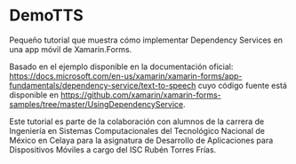 # DemoTTS
Pequeño tutorial que muestra cómo implementar Dependency Services en una app móvil de Xamarin.Forms. 

Basado en el ejemplo disponible en la documentación oficial: https://docs.microsoft.com/en-us/xamarin/xamarin-forms/app-fundamentals/dependency-service/text-to-speech cuyo código fuente está disponible en https://github.com/xamarin/xamarin-forms-samples/tree/master/UsingDependencyService.

Este tutorial es parte de la colaboración con alumnos de la carrera de Ingeniería en Sistemas Computacionales del Tecnológico Nacional de México en Celaya para la asignatura de Desarrollo de Aplicaciones para Dispositivos Móviles a cargo del ISC Rubén Torres Frías.
